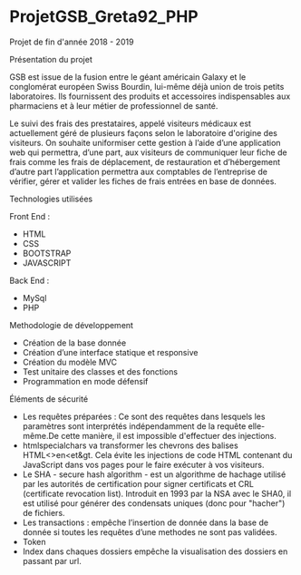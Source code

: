 # ProjetGSB_Greta92_PHP

Projet de fin d'année 2018 - 2019

Présentation du projet

GSB est issue de la fusion entre le géant américain Galaxy et le conglomérat européen Swiss Bourdin,
lui-même déjà union de trois petits laboratoires. Ils fournissent des produits et accessoires
indispensables aux pharmaciens et à leur métier de professionnel de santé.

Le suivi des frais des prestataires, appelé visiteurs médicaux est actuellement géré de plusieurs façons
selon le laboratoire d'origine des visiteurs. On souhaite uniformiser cette gestion à l’aide d’une
application web qui permettra, d’une part, aux visiteurs de communiquer leur fiche de frais comme les
frais de déplacement, de restauration et d’hébergement d’autre part l’application permettra aux
comptables de l’entreprise de vérifier, gérer et valider les fiches de frais entrées en base de données.

Technologies utilisées

Front End :

- HTML 
- CSS
- BOOTSTRAP
- JAVASCRIPT

Back End :

- MySql
- PHP

Methodologie de développement

- Création de la base donnée
- Création d’une interface statique et responsive
- Création du modèle MVC
- Test unitaire des classes et des fonctions
- Programmation en mode défensif

Éléments de sécurité

- Les requêtes préparées : Ce sont des requêtes dans lesquels les paramètres sont
interprétés indépendamment de la requête elle-même.De cette manière, il est impossible
d'effectuer des injections.
- htmlspecialchars va transformer les chevrons des balises HTML<>en&lt;et&gt. Cela
évite les injections de code HTML contenant du JavaScript dans vos pages pour le faire
exécuter à vos visiteurs.
- Le SHA - secure hash algorithm - est un algorithme de hachage utilisé par les autorités
de certification pour signer certificats et CRL (certificate revocation list). Introduit en
1993 par la NSA avec le SHA0, il est utilisé pour générer des condensats uniques (donc
pour "hacher") de fichiers.
- Les transactions : empêche l’insertion de donnée dans la base de donnée si toutes les
requêtes d’une methodes ne sont pas validées.
- Token
- Index dans chaques dossiers empêche la visualisation des dossiers en passant par url.
